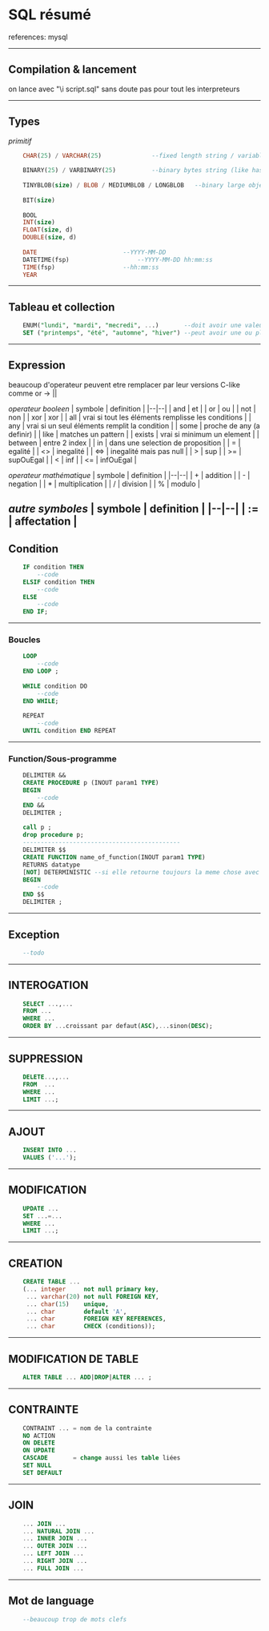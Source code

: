 # SQL résumé 

references: mysql

---
## Compilation & lancement

on lance avec "\i script.sql"
sans doute pas pour tout les interpreteurs

---
## Types

*primitif*
```sql
	CHAR(25) / VARCHAR(25)				--fixed length string / variable length string
	
	BINARY(25) / VARBINARY(25)			--binary bytes string (like hashed)
	
	TINYBLOB(size) / BLOB / MEDIUMBLOB / LONGBLOB 	--binary large object like img
	
	BIT(size)
	
	BOOL
	INT(size)
	FLOAT(size, d)
	DOUBLE(size, d)
	
	DATE						--YYYY-MM-DD
	DATETIME(fsp)					--YYYY-MM-DD hh:mm:ss
	TIME(fsp)					--hh:mm:ss
	YEAR
```
---
## Tableau et collection
```sql
	ENUM("lundi", "mardi", "mecredi", ...)	     --doit avoir une valeur dans la liste
	SET ("printemps", "été", "automne", "hiver") --peut avoir une ou plusieur valeur dans la liste
```
---
## Expression

beaucoup d'operateur peuvent etre remplacer par leur versions C-like comme or -> || 

*operateur booleen*
| symbole | definition |
|--|--|
| and  | et                              |
| or   | ou                              |
| not  | non                             |
| xor  | xor                             |
| all  | vrai si tout les éléments remplisse les conditions |
| any  | vrai si un seul éléments remplit la condition |
| some | proche de any (a definir)       |
| like | matches un pattern		 |
| exists | vrai si minimum un element    |
| between | entre 2 index                |
| in   | dans une selection de proposition |
|  =   | egalité                         |
| <>   | inegalité                       |
| <=>  | inegalité mais pas null         |
|  >   | sup                             |
| >=   | supOuEgal                       |
|  <   | inf                             |
| <=   | infOuEgal                       |

*operateur mathématique*
| symbole | definition |
|--|--|
|  +   | addition                        |
|  -   | negation                        |
|  *   | multiplication                  |
|  /   | division                        |
|  %   | modulo                          |

*autre symboles*
| symbole | definition |
|--|--|
|  :=  | affectation	                 |
---
## Condition
```sql
	IF condition THEN
		--code
	ELSIF condition THEN
		--code
	ELSE
		--code
	END IF;
```
---
### Boucles
```sql
	LOOP
		--code
	END LOOP ;
	
	WHILE condition DO
		--code
	END WHILE;
	
	REPEAT
		--code
	UNTIL condition END REPEAT
```
---
### Function/Sous-programme
```sql
	DELIMITER &&
	CREATE PROCEDURE p (INOUT param1 TYPE)  
	BEGIN  
	    --code
	END &&  
	DELIMITER ;
	
	call p ;
	drop procedure p;
	--------------------------------------------
	DELIMITER $$
	CREATE FUNCTION name_of_function(INOUT param1 TYPE)
	RETURNS datatype
	[NOT] DETERMINISTIC	--si elle retourne toujours la meme chose avec les meme param
	BEGIN
		--code
	END $$
	DELIMITER ;
```
---
## Exception
```sql
	--todo
```
---
## INTEROGATION
```sql
	SELECT ...,... 
	FROM ...
	WHERE ...
	ORDER BY ...croissant par defaut(ASC),...sinon(DESC);
```
---
## SUPPRESSION
```sql
	DELETE...,... 
	FROM  ...
	WHERE ...
	LIMIT ...;
```
---
## AJOUT
```sql
	INSERT INTO ... 
	VALUES ('...');
```
---
## MODIFICATION
```sql
	UPDATE ...
	SET ...=...
	WHERE ...
	LIMIT ...;
```
---
## CREATION
```sql
	CREATE TABLE ...
	(... integer 	 not null primary key,
	 ... varchar(20) not null FOREIGN KEY,
	 ... char(15)    unique,
	 ... char        default 'A',
	 ... char        FOREIGN KEY REFERENCES,
	 ... char        CHECK (conditions));
```
---
## MODIFICATION DE TABLE
```sql
	ALTER TABLE ... ADD|DROP|ALTER ... ;
```
---
## CONTRAINTE
```sql
	CONTRAINT ... = nom de la contrainte
	NO ACTION 
	ON DELETE
	ON UPDATE
	CASCADE		  = change aussi les table liées
	SET NULL
	SET DEFAULT
```
---
## JOIN
```sql
	... JOIN ...
	... NATURAL JOIN ...
	... INNER JOIN ...
	... OUTER JOIN ...
	... LEFT JOIN ...
	... RIGHT JOIN ...
	... FULL JOIN ...
```
---
## Mot de language
```sql
	--beaucoup trop de mots clefs
```
